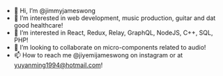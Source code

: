 - 👋 Hi, I’m @jimmyjameswong
- 👀 I’m interested in web development, music production, guitar and dat good healthcare!
- 🌱 I’m interested in React, Redux, Relay, GraphQL, NodeJS, C++, SQL, PHP!
- 💞️ I’m looking to collaborate on micro-components related to audio! 
- 📫 How to reach me @jiyemijameswong on instagram or at yuyanming1994@hotmail.com!

